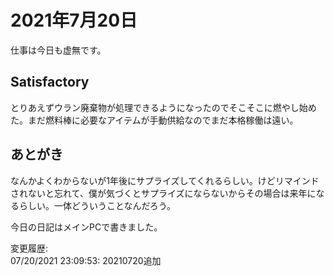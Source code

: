 # 2021年7月20日

仕事は今日も虚無です。

## Satisfactory

とりあえずウラン廃棄物が処理できるようになったのでそこそこに燃やし始めた。まだ燃料棒に必要なアイテムが手動供給なのでまだ本格稼働は遠い。

## あとがき

なんかよくわからないが1年後にサプライズしてくれるらしい。けどリマインドされないと忘れて、僕が気づくとサプライズにならないからその場合は来年になるらしい。一体どういうことなんだろう。

今日の日記はメインPCで書きました。

変更履歴:  
07/20/2021 23:09:53: 20210720追加  
